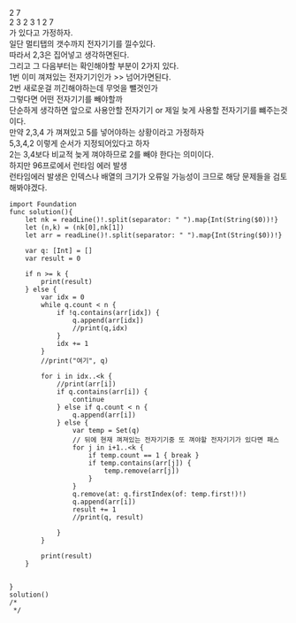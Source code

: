 2 7   
2 3 2 3 1 2 7   
가 있다고 가정하자.   
일단 멀티탭의 갯수까지 전자기기를 낄수있다.   
따라서 2,3은 집어넣고 생각하면된다.   
그리고 그 다음부터는 확인해야할 부분이 2가지 있다.   
1번 이미 껴져있는 전자기기인가 >> 넘어가면된다.   
2번 새로운걸 끼긴해야하는데 무엇을 뺄것인가   
그렇다면 어떤 전자기기를 빼야할까   
단순하게 생각하면 앞으로 사용안할 전자기기 or 제일 늦게 사용할 전자기기를 뺴주는것이다.   
만약 2,3,4 가 껴져있고 5를 넣어야하는 상황이라고 가정하자   
5,3,4,2 이렇게 순서가 지정되어있다고 하자   
2는 3,4보다 비교적 늦게 껴야하므로 2를 빼야 한다는 의미이다.   
하지만 96프로에서 런타임 에러 발생   
런타임에러 발생은 인덱스나 배열의 크기가 오류일 가능성이 크므로 해당 문제들을 검토해봐야겠다.   

```
import Foundation
func solution(){
    let nk = readLine()!.split(separator: " ").map{Int(String($0))!}
    let (n,k) = (nk[0],nk[1])
    let arr = readLine()!.split(separator: " ").map{Int(String($0))!}
    
    var q: [Int] = []
    var result = 0
    
    if n >= k {
        print(result)
    } else {
        var idx = 0
        while q.count < n {
            if !q.contains(arr[idx]) {
                q.append(arr[idx])
                //print(q,idx)
            }
            idx += 1
        }
        //print("여기", q)
        
        for i in idx..<k {
            //print(arr[i])
            if q.contains(arr[i]) {
                continue
            } else if q.count < n {
                q.append(arr[i])
            } else {
                var temp = Set(q)
                // 뒤에 현재 껴져있는 전자기기중 또 껴야할 전자기기가 있다면 패스
                for j in i+1..<k {
                    if temp.count == 1 { break }
                    if temp.contains(arr[j]) {
                        temp.remove(arr[j])
                    }
                }
                q.remove(at: q.firstIndex(of: temp.first!)!)
                q.append(arr[i])
                result += 1
                //print(q, result)
                
            }
        }
        
        print(result)
    }
    
    
}
solution()
/*
 */

```
